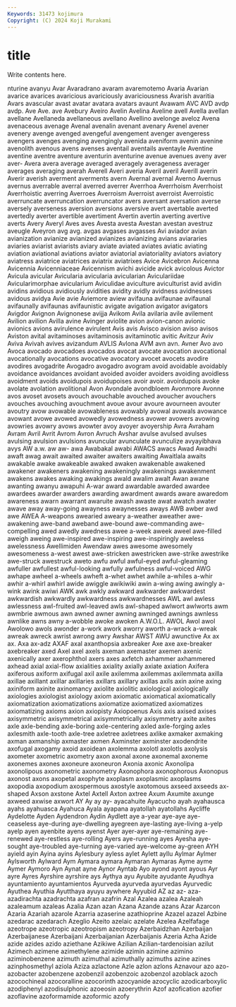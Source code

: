 ```yaml
---
Keywords: 31473 kojimura
Copyright: (C) 2024 Koji Murakami
---
```


# title

Write contents here.



nturine avanyu Avar Avaradrano avaram avaremotemo Avaria
Avarian avarice avarices avaricious avariciously avariciousness Avarish avaritia Avars avascular
avast avatar avatara avatars avaunt Avawam AVC AVD avdp avdp.
Ave Ave. ave Avebury Aveiro Avelin Avelina Aveline avell Avella
avellan avellane Avellaneda avellaneous avellano Avellino avelonge aveloz Avena avenaceous
avenage Avenal avenalin avenant avenary Avenel avener avenery avenge avenged
avengeful avengement avenger avengeress avengers avenges avenging avengingly avenida aveniform
avenin avenine avenolith avenous avens avenses aventail aventails aventayle Aventine
aventine aventre aventure aventurin aventurine avenue avenues aveny aver aver-
Avera avera average averaged averagely averageness averager averages averaging averah
Averell Averi averia Averil averil Averill averin Averir averish averment
averments avern Avernal avernal Averno Avernus avernus averrable averral averred
averrer Averrhoa Averrhoism Averrhoist Averrhoistic averring Averroes Averroism Averroist averroist
Averroistic averruncate averruncation averruncator avers aversant aversation averse aversely averseness
aversion aversions aversive avert avertable averted avertedly averter avertible avertiment
Avertin avertin averting avertive averts Avery Averyl Aves aves Avesta
avesta Avestan avestan avestruz aveugle Aveyron avg avg. avgas avgases
avgasses Avi aviador avian avianization avianize avianized avianizes avianizing avians
aviararies aviaries aviarist aviarists aviary aviate aviated aviates aviatic aviating
aviation aviational aviations aviator aviatorial aviatoriality aviators aviatory aviatress aviatrice
aviatrices aviatrix aviatrixes Avice Avicebron Avicenna Avicennia Avicenniaceae Avicennism avichi
avicide avick avicolous Avictor Avicula avicular Avicularia avicularia avicularian Aviculariidae
Avicularimorphae avicularium Aviculidae aviculture aviculturist avid avidin avidins avidious avidiously
avidities avidity avidly avidness avidnesses avidous avidya Avie avie Aviemore
aview avifauna avifaunae avifaunal avifaunally avifaunas avifaunistic avigate avigation avigator
avigators Avigdor Avignon Avignonese avijja Avikom Avila avilaria avile avilement
Avilion avilion Avilla avine Avinger aviolite avion avion-canon avionic avionics
avions avirulence avirulent Avis avis Avisco avision aviso avisos Aviston
avital avitaminoses avitaminosis avitaminotic avitic Avitzur Aviv Aviva Avivah avives
avizandum AVLIS Avlona AVM avn avn. Avner Avo avo Avoca
avocado avocadoes avocados avocat avocate avocation avocational avocationally avocations avocative
avocatory avocet avocets avodire avodires avogadrite Avogadro avogadro avogram avoid
avoidable avoidably avoidance avoidances avoidant avoided avoider avoiders avoiding avoidless
avoidment avoids avoidupois avoidupoises avoir avoir. avoirdupois avoke avolate avolation
avolitional Avon Avondale avondbloem Avonmore Avonne avos avoset avosets avouch
avouchable avouched avoucher avouchers avouches avouching avouchment avoue avour avoure
avourneen avouter avoutry avow avowable avowableness avowably avowal avowals avowance
avowant avowe avowed avowedly avowedness avower avowers avowing avowries avowry
avows avowter avoy avoyer avoyership Avra Avraham Avram Avril Avrit
Avrom Avron Avruch Avshar avulse avulsed avulses avulsing avulsion avulsions
avuncular avunculate avunculize avyayibhava avys AW a.w. aw aw- awa
Awabakal awabi AWACS awacs Awad Awadhi awaft awag await awaited
awaiter awaiters awaiting Awaitlala awaits awakable awake awakeable awaked awaken
awakenable awakened awakener awakeners awakening awakeningly awakenings awakenment awakens awakes
awaking awakings awald awalim awalt Awan awane awanting awanyu awapuhi
A-war award awardable awarded awardee awardees awarder awarders awarding awardment
awards aware awaredom awareness awarn awarrant awaruite awash awaste awat
awatch awater awave away away-going awayness awaynesses aways AWB awber
awd awe AWEA A-weapons awearied aweary a-weather aweather awe-awakening awe-band
aweband awe-bound awe-commanding awe-compelling awed awedly awedness awee a-week aweek
aweel awe-filled aweigh aweing awe-inspired awe-inspiring awe-inspiringly aweless awelessness Awellimiden
Awendaw awes awesome awesomely awesomeness a-west awest awe-stricken awestricken awe-strike
awestrike awe-struck awestruck aweto awfu awful awful-eyed awful-gleaming awfuller awfullest
awful-looking awfully awfulness awful-voiced AWG awhape awheel a-wheels awheft a-whet
awhet awhile a-whiles a-whir awhir a-whirl awhirl awide awiggle awikiwiki
awin a-wing awing awingly a-wink awink awiwi AWK awk awkly
awkward awkwarder awkwardest awkwardish awkwardly awkwardness awkwardnesses AWL awl awless
awlessness awl-fruited awl-leaved awls awl-shaped awlwort awlworts awm awmbrie awmous
awn awned awner awning awninged awnings awnless awnlike awns awny
a-wobble awoke awoken A.W.O.L. AWOL Awol awol Awolowo awols awonder
a-work awork aworry aworth a-wrack a-wreak awreak awreck awrist awrong
awry Awshar AWST AWU awunctive Ax ax ax. Axa ax-adz
AXAF axal axanthopsia axbreaker Axe axe axe-breaker axebreaker axed Axel
axel axels axeman axemaster axemen axenic axenically axer axerophthol axers
axes axfetch axhammer axhammered axhead axial axial-flow axialities axiality axially
axiate axiation Axifera axiferous axiform axifugal axil axile axilemma axilemmas
axilemmata axilla axillae axillant axillar axillaries axillars axillary axillas axils
axin axine axing axiniform axinite axinomancy axiolite axiolitic axiological axiologically
axiologies axiologist axiology axiom axiomatic axiomatical axiomatically axiomatization axiomatizations axiomatize
axiomatized axiomatizes axiomatizing axioms axion axiopisty Axiopoenus Axis axis axised
axises axisymmetric axisymmetrical axisymmetrically axisymmetry axite axites axle axle-bending axle-boring
axle-centering axled axle-forging axles axlesmith axle-tooth axle-tree axletree axletrees axlike
axmaker axmaking axman axmanship axmaster axmen Axminster axminster axodendrite axofugal
axogamy axoid axoidean axolemma axolotl axolotls axolysis axometer axometric axometry
axon axonal axone axonemal axoneme axonemes axones axoneure axoneuron Axonia
axonic Axonolipa axonolipous axonometric axonometry Axonophora axonophorous Axonopus axonost axons
axopetal axophyte axoplasm axoplasmic axoplasms axopodia axopodium axospermous axostyle axotomous
axseed axseeds ax-shaped Axson axstone Axtel Axtell Axton axtree Axum
Axumite axunge axweed axwise axwort AY Ay ay ay- ayacahuite
Ayacucho ayah ayahausca ayahs ayahuasca Ayahuca Ayala ayapana ayatollah ayatollahs
Aycliffe Aydelotte Ayden Aydendron Aydin Aydlett aye a-year aye-aye aye-ceaseless
aye-during aye-dwelling ayegreen aye-lasting aye-living a-yelp ayelp ayen ayenbite ayens
ayenst Ayer ayer-ayer aye-remaining aye-renewed aye-restless aye-rolling Ayers aye-running ayes
Ayesha aye-sought aye-troubled aye-turning aye-varied aye-welcome ay-green AYH ayield ayin
Ayina ayins Aylesbury ayless aylet Aylett ayllu Aylmar Aylmer Aylsworth
Aylward Aym Aymara aymara Aymaran Aymaras Ayme ayme Aymer Aymoro
Ayn Aynat ayne Aynor Ayntab Ayo ayond ayont ayous Ayr
ayre Ayres Ayrshire ayrshire ays Aythya ayu Ayubite ayudante Ayudhya
ayuntamiento ayuntamientos Ayurveda ayurveda ayurvedas Ayurvedic Ayuthea Ayuthia Ayutthaya ayuyu
aywhere Ayyubid AZ az az- aza- azadirachta azadrachta azafran azafrin
Azal Azalea azalea Azaleah azaleamum azaleas Azalia Azan azan Azana
Azande azans Azar Azarcon Azaria Azariah azarole Azarria azaserine azathioprine
Azazel azazel Azbine azedarac azedarach Azeglio Azeito azelaic azelate Azelea
Azelfafage azeotrope azeotropic azeotropism azeotropy Azerbaidzhan Azerbaijan Azerbaijanese Azerbaijani Azerbaijanian
Azerbaijanis Azeria Azha Azide azide azides azido aziethane Azikiwe Azilian
Azilian-tardenoisian azilut Azimech azimene azimethylene azimide azimin azimine azimino aziminobenzene
azimuth azimuthal azimuthally azimuths azine azines azinphosmethyl aziola Aziza azlactone
Azle azlon azlons Aznavour azo azo- azobacter azobenzene azobenzil azobenzoic
azobenzol azoblack azoch azocochineal azocoralline azocorinth azocyanide azocyclic azodicarboxylic azodiphenyl
azodisulphonic azoeosin azoerythrin Azof azofication azofier azoflavine azoformamide azoformic azofy
